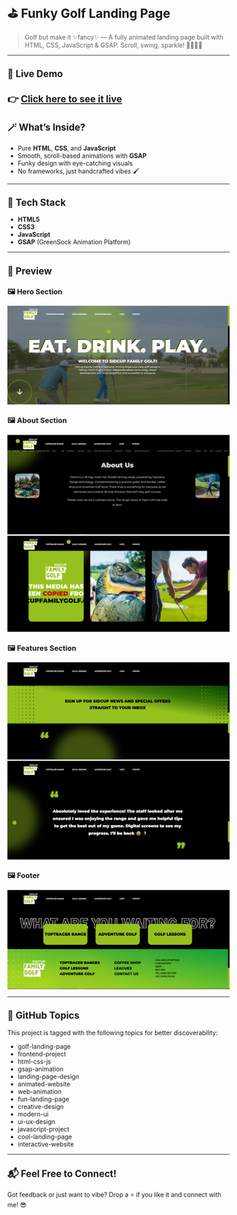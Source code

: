 # ⛳ Funky Golf Landing Page

> Golf but make it ✨fancy✨ — A fully animated landing page built with HTML, CSS, JavaScript & GSAP. Scroll, swing, sparkle! 💚🏌️‍♀️💥

---

## 🚀 Live Demo

👉 [Click here to see it live](https://kahkasha17.github.io/Sidecup-Family-Golf/)  
---

## 🪄 What’s Inside?

- Pure **HTML**, **CSS**, and **JavaScript**
- Smooth, scroll-based animations with **GSAP**
- Funky design with eye-catching visuals
- No frameworks, just handcrafted vibes 🖌️

---

## 🧠 Tech Stack

- **HTML5**
- **CSS3**
- **JavaScript**
- **GSAP** (GreenSock Animation Platform)

---

## 📸 Preview

<!-- Option 1: Markdown Stacked Screenshots -->
### 🖼️ Hero Section  
![Hero Section](assets/hero.png)

### 🖼️ About Section  
![About Section](assets/about.png)
![About Section](assets/about2.png)

### 🖼️ Features Section  
![Features](assets/features.png)
![Features](assets/features2.png)

### 🖼️ Footer  
![Footer](assets/footer.png)

<!-- Option 2: Row Layout using HTML -->
<!--
<h3>📸 Preview</h3>

<p float="left">
  <img src="assets/hero.png" width="30%" />
  <img src="assets/features.png" width="30%" />
  <img src="assets/footer.png" width="30%" />
</p>
-->

---

## 🔖 GitHub Topics

This project is tagged with the following topics for better discoverability:
- golf-landing-page
- frontend-project
- html-css-js
- gsap-animation
- landing-page-design
- animated-website
- web-animation
- fun-landing-page
- creative-design
- modern-ui
- ui-ux-design
- javascript-project
- cool-landing-page
- interactive-website
---

## 📬 Feel Free to Connect!

Got feedback or just want to vibe? Drop a ⭐ if you like it and connect with me! 😎
